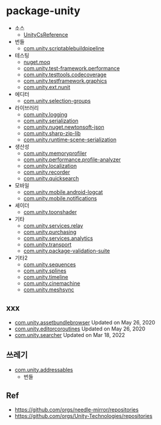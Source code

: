 # package-unity

- 소스
  - [UnityCsReference](https://github.com/needle-mirror/UnityCsReference)
- 번들
  - [com.unity.scriptablebuildpipeline](https://github.com/needle-mirror/com.unity.scriptablebuildpipeline)
- 테스팅
  - [nuget.moq](https://github.com/needle-mirror/nuget.moq)
  - [com.unity.test-framework.performance](https://github.com/needle-mirror/com.unity.test-framework.performance)
  - [com.unity.testtools.codecoverage](https://github.com/needle-mirror/com.unity.testtools.codecoverage)
  - [com.unity.testframework.graphics](https://github.com/needle-mirror/com.unity.testframework.graphics)
  - [com.unity.ext.nunit](https://github.com/needle-mirror/com.unity.ext.nunit)
- 에디터
  - [com.unity.selection-groups](https://github.com/needle-mirror/com.unity.selection-groups)
- 라이브러리
  - [com.unity.logging](https://github.com/needle-mirror/com.unity.logging)
  - [com.unity.serialization](https://github.com/needle-mirror/com.unity.serialization)
  - [com.unity.nuget.newtonsoft-json](https://github.com/needle-mirror/com.unity.nuget.newtonsoft-json)
  - [com.unity.sharp-zip-lib](https://github.com/needle-mirror/com.unity.sharp-zip-lib)
  - [com.unity.runtime-scene-serialization](https://github.com/needle-mirror/com.unity.runtime-scene-serialization)
- 생산성
  - [com.unity.memoryprofiler](https://github.com/needle-mirror/com.unity.memoryprofiler)
  - [com.unity.performance.profile-analyzer](https://github.com/needle-mirror/com.unity.performance.profile-analyzer)
  - [com.unity.localization](https://github.com/needle-mirror/com.unity.localization)
  - [com.unity.recorder](https://github.com/needle-mirror/com.unity.recorder)
  - [com.unity.quicksearch](https://github.com/needle-mirror/com.unity.quicksearch)
- 모바일
  - [com.unity.mobile.android-logcat](https://github.com/needle-mirror/com.unity.mobile.android-logcat)
  - [com.unity.mobile.notifications](https://github.com/needle-mirror/com.unity.mobile.notifications)
- 셰이더
  - [com.unity.toonshader](https://github.com/needle-mirror/com.unity.toonshader)
- 기타
  - [com.unity.services.relay](https://github.com/needle-mirror/com.unity.services.relay)
  - [com.unity.purchasing](https://github.com/needle-mirror/com.unity.purchasing)
  - [com.unity.services.analytics](https://github.com/needle-mirror/com.unity.services.analytics)
  - [com.unity.transport](https://github.com/needle-mirror/com.unity.transport)
  - [com.unity.package-validation-suite](https://github.com/needle-mirror/com.unity.package-validation-suite)
- 기타2
  - [com.unity.sequences](https://github.com/needle-mirror/com.unity.sequences)
  - [com.unity.splines](https://github.com/needle-mirror/com.unity.splines)
  - [com.unity.timeline](https://github.com/needle-mirror/com.unity.timeline)
  - [com.unity.cinemachine](https://github.com/needle-mirror/com.unity.cinemachine)
  - [com.unity.meshsync](https://github.com/needle-mirror/com.unity.meshsync)


## xxx

- [com.unity.assetbundlebrowser](https://github.com/needle-mirror/com.unity.assetbundlebrowser)  Updated on May 26, 2020
- [com.unity.editorcoroutines](https://github.com/needle-mirror/com.unity.editorcoroutines)  Updated on May 26, 2020
- [com.unity.searcher](https://github.com/needle-mirror/com.unity.searcher) Updated on Mar 18, 2022

## 쓰레기

- [com.unity.addressables](https://github.com/needle-mirror/com.unity.addressables)
  - 번들


## Ref

- <https://github.com/orgs/needle-mirror/repositories>
- <https://github.com/orgs/Unity-Technologies/repositories>